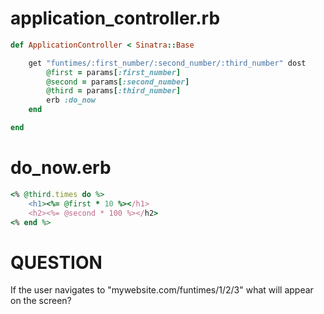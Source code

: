 # application_controller.rb

```rb
def ApplicationController < Sinatra::Base

    get "funtimes/:first_number/:second_number/:third_number" dost
        @first = params[:first_number]
        @second = params[:second_number]
        @third = params[:third_number]
        erb :do_now
    end

end
```

# do_now.erb
```rb 
<% @third.times do %>
    <h1><%= @first * 10 %></h1>
    <h2><%= @second * 100 %></h2>
<% end %>

```

# QUESTION
If the user navigates to "mywebsite.com/funtimes/1/2/3" what will appear on the screen?

